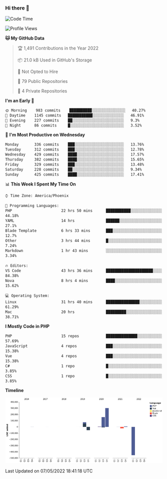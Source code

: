 ### Hi there 👋

<!--START_SECTION:waka-->
![Code Time](http://img.shields.io/badge/Code%20Time-0-blue)

![Profile Views](http://img.shields.io/badge/Profile%20Views-0-blue)

**🐱 My GitHub Data** 

> 🏆 1,491 Contributions in the Year 2022
 > 
> 📦 21.0 kB Used in GitHub's Storage 
 > 
> 🚫 Not Opted to Hire
 > 
> 📜 79 Public Repositories 
 > 
> 🔑 4 Private Repositories  
 > 
**I'm an Early 🐤** 

```text
🌞 Morning    983 commits    ██████████░░░░░░░░░░░░░░░   40.27% 
🌆 Daytime    1145 commits   ███████████░░░░░░░░░░░░░░   46.91% 
🌃 Evening    227 commits    ██░░░░░░░░░░░░░░░░░░░░░░░   9.3% 
🌙 Night      86 commits     █░░░░░░░░░░░░░░░░░░░░░░░░   3.52%

```
📅 **I'm Most Productive on Wednesday** 

```text
Monday       336 commits    ███░░░░░░░░░░░░░░░░░░░░░░   13.76% 
Tuesday      312 commits    ███░░░░░░░░░░░░░░░░░░░░░░   12.78% 
Wednesday    429 commits    ████░░░░░░░░░░░░░░░░░░░░░   17.57% 
Thursday     382 commits    ████░░░░░░░░░░░░░░░░░░░░░   15.65% 
Friday       329 commits    ███░░░░░░░░░░░░░░░░░░░░░░   13.48% 
Saturday     228 commits    ██░░░░░░░░░░░░░░░░░░░░░░░   9.34% 
Sunday       425 commits    ████░░░░░░░░░░░░░░░░░░░░░   17.41%

```


📊 **This Week I Spent My Time On** 

```text
⌚︎ Time Zone: America/Phoenix

💬 Programming Languages: 
PHP                      22 hrs 50 mins      ███████████░░░░░░░░░░░░░░   44.18% 
YAML                     14 hrs              ██████░░░░░░░░░░░░░░░░░░░   27.1% 
Blade Template           6 hrs 33 mins       ███░░░░░░░░░░░░░░░░░░░░░░   12.7% 
Other                    3 hrs 44 mins       █░░░░░░░░░░░░░░░░░░░░░░░░   7.24% 
Markdown                 1 hr 43 mins        ░░░░░░░░░░░░░░░░░░░░░░░░░   3.34%

🔥 Editors: 
VS Code                  43 hrs 36 mins      █████████████████████░░░░   84.38% 
Nova                     8 hrs 4 mins        ████░░░░░░░░░░░░░░░░░░░░░   15.62%

💻 Operating System: 
Linux                    31 hrs 40 mins      ███████████████░░░░░░░░░░   61.29% 
Mac                      20 hrs              █████████░░░░░░░░░░░░░░░░   38.71%

```

**I Mostly Code in PHP** 

```text
PHP                      15 repos            ██████████████░░░░░░░░░░░   57.69% 
JavaScript               4 repos             ███░░░░░░░░░░░░░░░░░░░░░░   15.38% 
Vue                      4 repos             ███░░░░░░░░░░░░░░░░░░░░░░   15.38% 
C#                       1 repo              █░░░░░░░░░░░░░░░░░░░░░░░░   3.85% 
CSS                      1 repo              █░░░░░░░░░░░░░░░░░░░░░░░░   3.85%

```


**Timeline**

![Chart not found](https://raw.githubusercontent.com/mikebronner/mikebronner/master/charts/bar_graph.png) 


 Last Updated on 07/05/2022 18:41:18 UTC
<!--END_SECTION:waka-->

<!--
**mikebronner/mikebronner** is a ✨ _special_ ✨ repository because its `README.md` (this file) appears on your GitHub profile.

Here are some ideas to get you started:

- 🔭 I’m currently working on ...
- 🌱 I’m currently learning ...
- 👯 I’m looking to collaborate on ...
- 🤔 I’m looking for help with ...
- 💬 Ask me about ...
- 📫 How to reach me: ...
- 😄 Pronouns: ...
- ⚡ Fun fact: ...
-->
